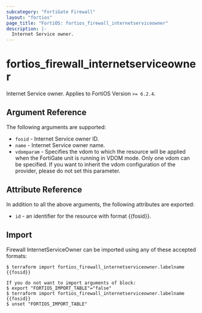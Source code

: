 ```yaml
---
subcategory: "FortiGate Firewall"
layout: "fortios"
page_title: "FortiOS: fortios_firewall_internetserviceowner"
description: |-
  Internet Service owner.
---
```


# fortios_firewall_internetserviceowner
Internet Service owner. Applies to FortiOS Version `>= 6.2.4`.

## Argument Reference

The following arguments are supported:

* `fosid` - Internet Service owner ID.
* `name` - Internet Service owner name.
* `vdomparam` - Specifies the vdom to which the resource will be applied when the FortiGate unit is running in VDOM mode. Only one vdom can be specified. If you want to inherit the vdom configuration of the provider, please do not set this parameter.


## Attribute Reference

In addition to all the above arguments, the following attributes are exported:
* `id` - an identifier for the resource with format {{fosid}}.

## Import

Firewall InternetServiceOwner can be imported using any of these accepted formats:
```
$ terraform import fortios_firewall_internetserviceowner.labelname {{fosid}}

If you do not want to import arguments of block:
$ export "FORTIOS_IMPORT_TABLE"="false"
$ terraform import fortios_firewall_internetserviceowner.labelname {{fosid}}
$ unset "FORTIOS_IMPORT_TABLE"
```
